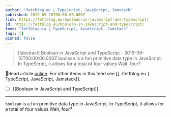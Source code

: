 ```yaml
---
author: "fettblog․eu ∣ TypeScript, JavaScript, Jamstack"
published: 2019-09-10T00:00:00.000Z
link: https://fettblog.eu/boolean-in-javascript-and-typescript/
id: https://fettblog.eu/boolean-in-javascript-and-typescript/
feed: "fettblog․eu ∣ TypeScript, JavaScript, Jamstack"
tags: []
pinned: false
---
```

> [!abstract] Boolean in JavaScript and TypeScript - 2019-09-10T00:00:00.000Z
> boolean is a fun primitive data type in JavaScript. In TypeScript, it allows for a total of four values Wait, four?

🔗Read article [online](https://fettblog.eu/boolean-in-javascript-and-typescript/). For other items in this feed see [[../fettblog․eu ∣ TypeScript, JavaScript, Jamstack]].

- [ ] [[Boolean in JavaScript and TypeScript]]
- - -
`boolean` is a fun primitive data type in JavaScript. In TypeScript, it allows for a total of four values Wait, four?
